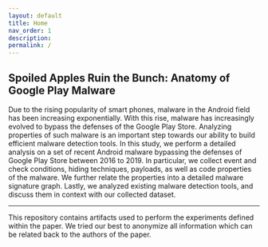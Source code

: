 ```yaml
---
layout: default
title: Home
nav_order: 1
description: 
permalink: /
---
```


## Spoiled Apples Ruin the Bunch: Anatomy of Google Play Malware

Due to the rising popularity of smart phones, malware in the Android field has been increasing exponentially. With this rise, malware has increasingly evolved to bypass the defenses of the Google Play Store. Analyzing properties of such malware is an important step towards our ability to build efficient malware detection tools. In this study, we perform a detailed analysis on a set of recent Android malware bypassing the defenses of Google Play Store between 2016 to 2019. In particular, we collect event and check conditions, hiding techniques, payloads, as well as code properties of the malware. We further relate the properties into a detailed malware signature graph. Lastly, we analyzed existing malware detection tools, and discuss them in context with our collected dataset.

---

This repository contains artifacts used to perform the experiments defined within the paper. We tried our best to anonymize all information which can be related back to the authors of the paper.
